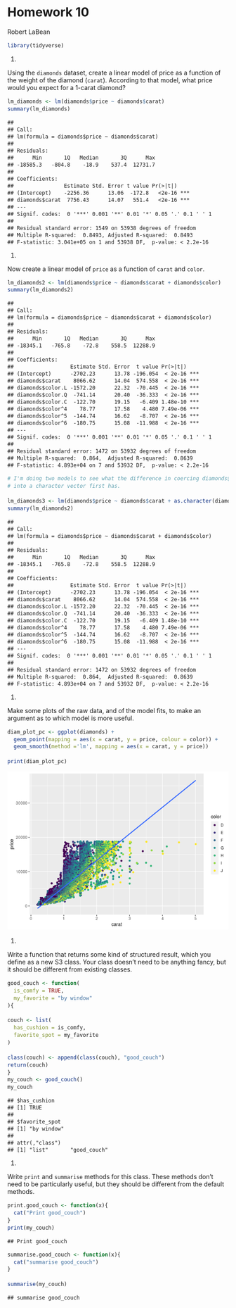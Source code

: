 Homework 10
================
Robert LaBean

``` r
library(tidyverse)
```

1.  

Using the `diamonds` dataset, create a linear model of price as a
function of the weight of the diamond (`carat`). According to that
model, what price would you expect for a 1-carat diamond?

``` r
lm_diamonds <- lm(diamonds$price ~ diamonds$carat)
summary(lm_diamonds)
```

    ## 
    ## Call:
    ## lm(formula = diamonds$price ~ diamonds$carat)
    ## 
    ## Residuals:
    ##      Min       1Q   Median       3Q      Max 
    ## -18585.3   -804.8    -18.9    537.4  12731.7 
    ## 
    ## Coefficients:
    ##                Estimate Std. Error t value Pr(>|t|)    
    ## (Intercept)    -2256.36      13.06  -172.8   <2e-16 ***
    ## diamonds$carat  7756.43      14.07   551.4   <2e-16 ***
    ## ---
    ## Signif. codes:  0 '***' 0.001 '**' 0.01 '*' 0.05 '.' 0.1 ' ' 1
    ## 
    ## Residual standard error: 1549 on 53938 degrees of freedom
    ## Multiple R-squared:  0.8493, Adjusted R-squared:  0.8493 
    ## F-statistic: 3.041e+05 on 1 and 53938 DF,  p-value: < 2.2e-16

1.  

Now create a linear model of `price` as a function of `carat` and
`color`.

``` r
lm_diamonds2 <- lm(diamonds$price ~ diamonds$carat + diamonds$color)
summary(lm_diamonds2)
```

    ## 
    ## Call:
    ## lm(formula = diamonds$price ~ diamonds$carat + diamonds$color)
    ## 
    ## Residuals:
    ##      Min       1Q   Median       3Q      Max 
    ## -18345.1   -765.8    -72.8    558.5  12288.9 
    ## 
    ## Coefficients:
    ##                  Estimate Std. Error  t value Pr(>|t|)    
    ## (Intercept)      -2702.23      13.78 -196.054  < 2e-16 ***
    ## diamonds$carat    8066.62      14.04  574.558  < 2e-16 ***
    ## diamonds$color.L -1572.20      22.32  -70.445  < 2e-16 ***
    ## diamonds$color.Q  -741.14      20.40  -36.333  < 2e-16 ***
    ## diamonds$color.C  -122.70      19.15   -6.409 1.48e-10 ***
    ## diamonds$color^4    78.77      17.58    4.480 7.49e-06 ***
    ## diamonds$color^5  -144.74      16.62   -8.707  < 2e-16 ***
    ## diamonds$color^6  -180.75      15.08  -11.988  < 2e-16 ***
    ## ---
    ## Signif. codes:  0 '***' 0.001 '**' 0.01 '*' 0.05 '.' 0.1 ' ' 1
    ## 
    ## Residual standard error: 1472 on 53932 degrees of freedom
    ## Multiple R-squared:  0.864,  Adjusted R-squared:  0.8639 
    ## F-statistic: 4.893e+04 on 7 and 53932 DF,  p-value: < 2.2e-16

``` r
# I'm doing two models to see what the difference in coercing diamonds$color 
# into a character vector first has. 

lm_diamonds3 <- lm(diamonds$price ~ diamonds$carat + as.character(diamonds$color))
summary(lm_diamonds2)
```

    ## 
    ## Call:
    ## lm(formula = diamonds$price ~ diamonds$carat + diamonds$color)
    ## 
    ## Residuals:
    ##      Min       1Q   Median       3Q      Max 
    ## -18345.1   -765.8    -72.8    558.5  12288.9 
    ## 
    ## Coefficients:
    ##                  Estimate Std. Error  t value Pr(>|t|)    
    ## (Intercept)      -2702.23      13.78 -196.054  < 2e-16 ***
    ## diamonds$carat    8066.62      14.04  574.558  < 2e-16 ***
    ## diamonds$color.L -1572.20      22.32  -70.445  < 2e-16 ***
    ## diamonds$color.Q  -741.14      20.40  -36.333  < 2e-16 ***
    ## diamonds$color.C  -122.70      19.15   -6.409 1.48e-10 ***
    ## diamonds$color^4    78.77      17.58    4.480 7.49e-06 ***
    ## diamonds$color^5  -144.74      16.62   -8.707  < 2e-16 ***
    ## diamonds$color^6  -180.75      15.08  -11.988  < 2e-16 ***
    ## ---
    ## Signif. codes:  0 '***' 0.001 '**' 0.01 '*' 0.05 '.' 0.1 ' ' 1
    ## 
    ## Residual standard error: 1472 on 53932 degrees of freedom
    ## Multiple R-squared:  0.864,  Adjusted R-squared:  0.8639 
    ## F-statistic: 4.893e+04 on 7 and 53932 DF,  p-value: < 2.2e-16

1.  

Make some plots of the raw data, and of the model fits, to make an
argument as to which model is more useful.

``` r
diam_plot_pc <- ggplot(diamonds) + 
  geom_point(mapping = aes(x = carat, y = price, colour = color)) +
  geom_smooth(method ='lm', mapping = aes(x = carat, y = price))

print(diam_plot_pc)
```

![](hw_10_files/figure-gfm/unnamed-chunk-4-1.png)<!-- -->

1.  

Write a function that returns some kind of structured result, which you
define as a new S3 class. Your class doesn’t need to be anything fancy,
but it should be different from existing classes.

``` r
good_couch <- function(
  is_comfy = TRUE, 
  my_favorite = "by window"
){

couch <- list(
  has_cushion = is_comfy, 
  favorite_spot = my_favorite
)

class(couch) <- append(class(couch), "good_couch")
return(couch)
}
my_couch <- good_couch()
my_couch
```

    ## $has_cushion
    ## [1] TRUE
    ## 
    ## $favorite_spot
    ## [1] "by window"
    ## 
    ## attr(,"class")
    ## [1] "list"       "good_couch"

1.  

Write `print` and `summarise` methods for this class. These methods
don’t need to be particularly useful, but they should be different from
the default methods.

``` r
print.good_couch <- function(x){
  cat("Print good_couch")
}
print(my_couch)
```

    ## Print good_couch

``` r
summarise.good_couch <- function(x){
  cat("summarise good_couch")
}

summarise(my_couch)
```

    ## summarise good_couch
